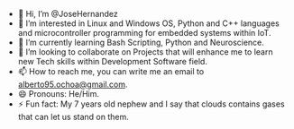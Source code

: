 - 👋 Hi, I’m @JoseHernandez
- 👀 I’m interested in Linux and Windows OS, Python and C++ languages and microcontroller programming for embedded systems within IoT.
- 🌱 I’m currently learning Bash Scripting, Python and Neuroscience.
- 💞️ I’m looking to collaborate on Projects that will enhance me to learn new Tech skills within Development Software field.
- 📫 How to reach me, you can write me an email to alberto95.ochoa@gmail.com.
- 😄 Pronouns: He/Him.
- ⚡ Fun fact: My 7 years old nephew and I say that clouds contains gases that can let us stand on them.

<!---
JoseHernandez36/JoseHernandez36 is a ✨ special ✨ repository because its `README.md` (this file) appears on your GitHub profile.
You can click the Preview link to take a look at your changes.
--->
